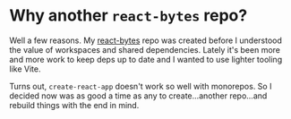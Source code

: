 # Why another `react-bytes` repo?
Well a few reasons. My [react-bytes](https://github.com/1Copenut/react-bytes) repo was created before I understood the value of workspaces and shared dependencies. Lately it's been more and more work to keep deps up to date and I wanted to use lighter tooling like Vite.

Turns out, `create-react-app` doesn't work so well with monorepos. So I decided now was as good a time as any to create...another repo...and rebuild things with the end in mind.
